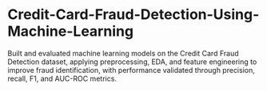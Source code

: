 # Credit-Card-Fraud-Detection-Using-Machine-Learning
Built and evaluated machine learning models on the Credit Card Fraud Detection dataset, applying preprocessing, EDA, and feature engineering to improve fraud identification, with performance validated through precision, recall, F1, and AUC-ROC metrics.
